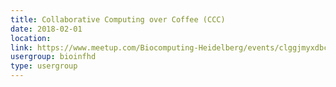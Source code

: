 ```yaml
---
title: Collaborative Computing over Coffee (CCC)
date: 2018-02-01
location: 
link: https://www.meetup.com/Biocomputing-Heidelberg/events/clggjmyxdbcb/
usergroup: bioinfhd
type: usergroup
---
```

